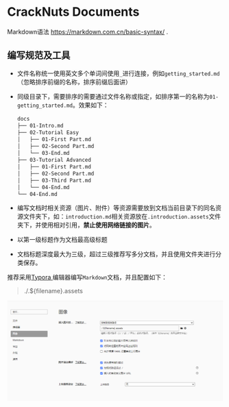 # CrackNuts Documents

Markdown语法 https://markdown.com.cn/basic-syntax/ .

## 编写规范及工具

- 文件名称统一使用英文多个单词间使用`_`进行连接，例如`getting_started.md`（忽略排序前缀的名称，排序前缀后面讲）

- 同级目录下，需要排序的需要通过文件名称或指定，如排序第一的名称为`01-getting_started.md`。效果如下：

  ```
  docs
  ├── 01-Intro.md
  ├── 02-Tutorial Easy
  │   ├── 01-First Part.md
  │   ├── 02-Second Part.md
  │   └── 03-End.md
  ├── 03-Tutorial Advanced
  │   ├── 01-First Part.md
  │   ├── 02-Second Part.md
  │   ├── 03-Third Part.md
  │   └── 04-End.md
  └── 04-End.md
  ```

- 编写文档时相关资源（图片、附件）等资源需要放到文档当前目录下的同名资源文件夹下，如：`introduction.md`相关资源放在`.introduction.assets`文件夹下，并使用相对引用，**禁止使用网络链接的图片**。

- 以第一级标题作为文档最高级标题

- 文档标题深度最大为三级，超过三级推荐写多分文档，并且使用文件夹进行分类保存。

推荐采用[Typora ](https://typoraio.cn/)编辑器编写`Markdown`文档，并且配置如下：

> ./.${filename}.assets


![image-20241117151105996](./.README.assets/image-20241117151105996.png)

